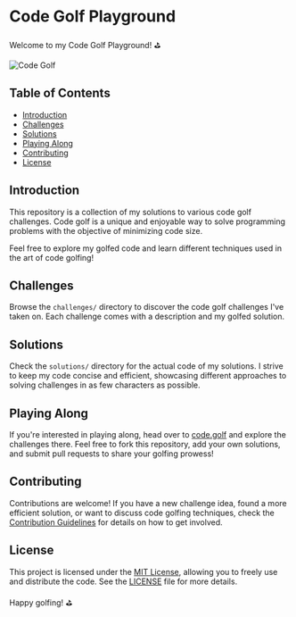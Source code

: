 # Code Golf Playground

Welcome to my Code Golf Playground! ⛳️

![Code Golf](https://your-image-url.com)

## Table of Contents

- [Introduction](#introduction)
- [Challenges](#challenges)
- [Solutions](#solutions)
- [Playing Along](#playing-along)
- [Contributing](#contributing)
- [License](#license)

## Introduction

This repository is a collection of my solutions to various code golf challenges. Code golf is a unique and enjoyable way to solve programming problems with the objective of minimizing code size.

Feel free to explore my golfed code and learn different techniques used in the art of code golfing!

## Challenges

Browse the `challenges/` directory to discover the code golf challenges I've taken on. Each challenge comes with a description and my golfed solution.

## Solutions

Check the `solutions/` directory for the actual code of my solutions. I strive to keep my code concise and efficient, showcasing different approaches to solving challenges in as few characters as possible.

## Playing Along

If you're interested in playing along, head over to [code.golf](https://code.golf) and explore the challenges there. Feel free to fork this repository, add your own solutions, and submit pull requests to share your golfing prowess!

## Contributing

Contributions are welcome! If you have a new challenge idea, found a more efficient solution, or want to discuss code golfing techniques, check the [Contribution Guidelines](./CONTRIBUTING.md) for details on how to get involved.

## License

This project is licensed under the [MIT License](./LICENSE), allowing you to freely use and distribute the code. See the [LICENSE](./LICENSE) file for more details.

Happy golfing! ⛳️
